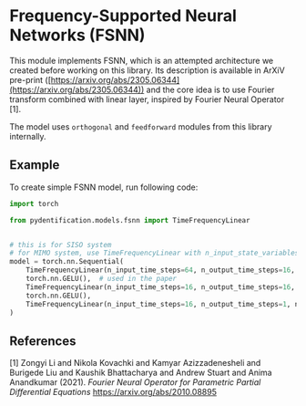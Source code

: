 # Frequency-Supported Neural Networks (FSNN)

This module implements FSNN, which is an attempted architecture we created before working on this library. Its
description is available in ArXiV pre-print ([https://arxiv.org/abs/2305.06344](https://arxiv.org/abs/2305.06344)) and
the core idea is to use Fourier transform combined with linear layer, inspired by Fourier Neural Operator [1].

The model uses `orthogonal` and `feedforward` modules from this library internally.

## Example

To create simple FSNN model, run following code:

```python
import torch

from pydentification.models.fsnn import TimeFrequencyLinear


# this is for SISO system
# for MIMO system, use TimeFrequencyLinear with n_input_state_variables > 1and n_output_state_variables > 1
model = torch.nn.Sequential(
    TimeFrequencyLinear(n_input_time_steps=64, n_output_time_steps=16, n_input_state_variables=1, n_output_state_variables=1),
    torch.nn.GELU(),  # used in the paper
    TimeFrequencyLinear(n_input_time_steps=16, n_output_time_steps=16, n_input_state_variables=1, n_output_state_variables=1)
    torch.nn.GELU(),
    TimeFrequencyLinear(n_input_time_steps=16, n_output_time_steps=1, n_input_state_variables=1, n_output_state_variables=1)
)
```

## References

<a id="1">[1]</a> 
Zongyi Li and Nikola Kovachki and Kamyar Azizzadenesheli and Burigede Liu and Kaushik Bhattacharya and Andrew Stuart and Anima Anandkumar (2021). 
*Fourier Neural Operator for Parametric Partial Differential Equations*
https://arxiv.org/abs/2010.08895
